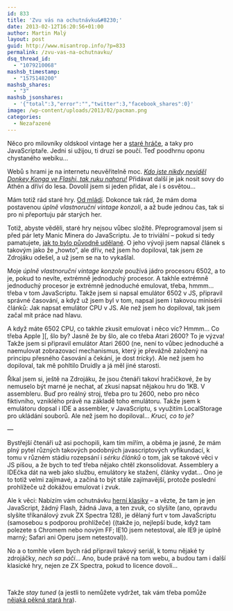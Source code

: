 ```yaml
---
id: 833
title: 'Zvu vás na ochutnávku&#8230;'
date: 2013-02-12T16:20:56+01:00
author: Martin Malý
layout: post
guid: http://www.misantrop.info/?p=833
permalink: /zvu-vas-na-ochutnavku/
dsq_thread_id:
  - "1079210068"
mashsb_timestamp:
  - "1575148200"
mashsb_shares:
  - "3"
mashsb_jsonshares:
  - '{"total":3,"error":"","twitter":3,"facebook_shares":0}'
image: /wp-content/uploads/2013/02/pacman.png
categories:
  - Nezařazené
---
```

Něco pro milovníky oldskool vintage her a [staré hráče](http://www.oldplayer.cz/), a taky pro JavaScriptaře. Jedni si užijou, ti druzí se poučí. Teď poodhrnu oponu chystaného webíku&#8230;

<!--more-->

Webů s hrami je na internetu neuvěřitelně moc. _<span style="text-decoration: underline;">Kdo jste nikdy neviděl Donkey Konga ve Flashi, tak ruku nahoru!</span>_ Přidávat další je jak nosit sovy do Athén a dříví do lesa. Dovolil jsem si jeden přidat, ale i s osvětou&#8230;

Mám totiž rád staré hry. [Od mládí](http://www.oldplayer.cz/hrichy-mladi/). Dokonce tak rád, že mám doma postavenou _úplně vlastnoruční vintage konzoli_, a až bude jednou čas, tak si pro ni přeportuju pár starých her.

Totiž, abyste věděli, staré hry nejsou vůbec složité. Přeprogramoval jsem si před pár lety Manic Minera do JavaScriptu. Je to triviální &#8211; pokud si tedy pamatujete, [jak to bylo původně udělané](http://www.seasip.demon.co.uk/Jsw/manic.mac). O jeho vývoji jsem napsal článek s takovým jako že &#8222;howto&#8220;, ale dřív, než jsem ho dopiloval, tak jsem ze Zdrojáku odešel, a už jsem se na to vykašlal.

Moje _úplně vlastnoruční vintage konzole_ používá jádro procesoru 6502, a to je, pokud to nevíte, extrémně jednoduchý procesor. A takhle extrémně jednoduchý procesor je extrémně jednoduché emulovat, třeba, hmmm&#8230; třeba v tom JavaScriptu. Takže jsem si napsal emulátor 6502 v JS, připravil správné časování, a když už jsem byl v tom, napsal jsem i takovou minisérii článků: Jak napsat emulátor CPU v JS. Ale než jsem ho dopiloval, tak jsem začal mít práce nad hlavu.

A když máte 6502 CPU, co takhle zkusit emulovat i něco víc? Hmmm&#8230; Co třeba Apple ][, šlo by? Jasně že by šlo, ale co třeba Atari 2600? To je výzva! Takže jsem si připravil emulátor Atari 2600 (ne, není to vůbec jednoduché a naemulovat zobrazovací mechanismus, který je převážně založený na principu přesného časování a čekání, je dost _tricky_). Ale než jsem ho dopiloval, tak mě pohltilo Druidly a já měl jiné starosti.

Říkal jsem si, ještě na Zdrojáku, že jsou čtenáři takoví hračičkové, že by nemuselo být marné je nechat, ať zkusí napsat nějakou hru do 1KB. V assembleru. Buď pro reálný stroj, třeba pro tu 2600, nebo pro něco fiktivního, vzniklého právě na základě toho emulátoru. Takže jsem k emulátoru dopsal i IDE a assembler, v JavaScriptu, s využitím LocalStorage pro ukládání souborů. Ale než jsem ho dopiloval&#8230; _Kruci, co to je?_

&#8212;

Bystřejší čtenáři už asi pochopili, kam tím mířím, a oběma je jasné, že mám plný pytel různých takových podobných javascriptových vyfikundací, k tomu v různém stádiu rozepsání i _sérku článků_ o tom, jak se takové věci v JS píšou, a že bych to teď třeba nějako chtěl zkonsolidovat. Assemblery a IDEčka dát na web jako službu, emulátory ke stažení, články vydat&#8230; Ono je to totiž velmi zajímavé, a začíná to být stále zajímavější, protože poslední prohlížeče už dokážou emulovat i zvuk.

Ale k věci: Nabízím vám ochutnávku [herní klasiky](http://herni-klasika.cz) &#8211; a vězte, že tam je jen JavaScript, žádný Flash, žádná Java, a ten zvuk, co slyšíte (ano, opravdu slyšíte tříkanálový zvuk ZX Spectra 128), je dělaný furt v tom JavaScriptu (samosebou s podporou prohlížeče) ((takže jo, nejlepší bude, když tam polezete s Chromem nebo novým FF; IE10 jsem netestoval, ale IE9 je úplně marný; Safari ani Operu jsem netestoval)).

No a o tomhle všem bych rád připravil takový seriál, k tomu nějaké ty zdrojáčky, _nech sa páči_&#8230; Ano, bude právě na tom webu, a budou tam i další klasické hry, nejen ze ZX Spectra, pokud to licence dovolí&#8230;

&nbsp;

Takže _stay tuned_ (a jestli to nemůžete vydržet, tak vám třeba pomůže [nějaká pěkná stará hra](http://herni-klasika.cz/)).